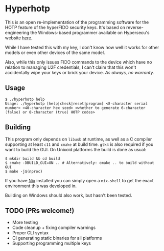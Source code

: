 # Hyperhotp

This is an open re-implementation of the programming software for the HOTP feature of the hyperFIDO security keys. It's based on reverse-engineering the Windows-based programmer available on Hypersecu's website [here](https://www.hypersecu.com/downloads).

While I have tested this with my key, I don't know how well it works for other models or even other devices of the same model.

Also, while this only issues FIDO commands to the device which have no relation to managing U2F credentials, I can't claim that this won't accidentally wipe your keys or brick your device. *As always, no warranty.*

## Usage

```shell
$ ./hyperhotp help
Usage: ./hyperhotp [help|check|reset|program] <8-character serial number> <40-character hex seed> <whether to generate 6-character (false) or 8-character (true) HOTP codes>
```

## Building

This program only depends on `libusb` at runtime, as well as a C compiler supporting at least `c11` and `cmake` at build time. `gtk4` is also required if you want to build the GUI. On Unixoid platforms the build is done as usual:

```shell
$ mkdir build && cd build
$ cmake -DBUILD_GUI=ON .. # Alternatively: cmake .. to build without GUI
$ make -j$(nproc)
```

If you have [Nix](https://nixos.org/download.html) installed you can simply open a `nix-shell` to get the exact environment this was developed in.

Building on Windows should also work, but hasn't been tested.

## TODO (PRs welcome!)

* More testing
* Code cleanup + fixing compiler warnings
* Proper CLI syntax
* CI generating static binaries for all platforms
* Supporting programming multiple keys
